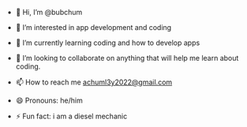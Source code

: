 - 👋 Hi, I’m @bubchum
- 👀 I’m interested in app development and coding
- 🌱 I’m currently learning coding and how to develop apps
  
- 💞️ I’m looking to collaborate on anything that will help me learn about coding.
- 📫 How to reach me achuml3y2022@gmail.com
- 😄 Pronouns: he/him
- ⚡ Fun fact: i am a diesel mechanic

<!---
bubchum/bubchum is a ✨ special ✨ repository because its `README.md` (this file) appears on your GitHub profile.
You can click the Preview link to take a look at your changes.
--->
